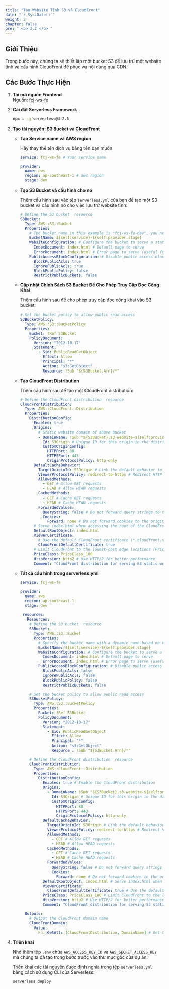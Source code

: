 ```yaml
---
title: "Tạo Website Tĩnh S3 và CloudFront"
date: "`r Sys.Date()`"
weight: 2
chapter: false
pre: " <b> 2.2 </b> "
---
```


## Giới Thiệu

Trong bước này, chúng ta sẽ thiết lập một bucket S3 để lưu trữ một website tĩnh và cấu hình CloudFront để phục vụ nội dung qua CDN.

## Các Bước Thực Hiện

1. **Tải mã nguồn Frontend**  
   Nguồn: [fcj-ws-fe](https://github.com/dinhhung1598753/fcj-ws-fe)

2. **Cài đặt Serverless Framework**

   ```bash
   npm i -g serverless@4.2.5
   ```

3. **Tạo tài nguyên: S3 Bucket và CloudFront**

   - **Tạo Service name và AWS region**

     Hãy thay thế tên dịch vụ bằng tên bạn muốn

     ```yaml
     service: fcj-ws-fe # Your service name

     provider:
       name: aws
       region: ap-southeast-1 # aws region
       stage: dev
     ```

   - **Tạo S3 Bucket và cấu hình cho nó**

     Thêm cấu hình sau vào tệp `serverless.yml` của bạn để tạo một S3 bucket và cấu hình nó cho việc lưu trữ website tĩnh:

     ```yaml
     # Define the S3 bucket  resource
     S3Bucket:
       Type: AWS::S3::Bucket
       Properties:
         # The bucket name in this example is "fcj-ws-fe-dev", you need to change Bucket name or service name to make Bucket name is unique
         BucketName: ${self:service}-${self:provider.stage}
         WebsiteConfiguration: # Configure the bucket to serve a static website
           IndexDocument: index.html # Default page to serve
           ErrorDocument: index.html # Error page to serve (useful for single-page apps)
         PublicAccessBlockConfiguration: # Disable public access block for bucket policy
           BlockPublicAcls: true
           IgnorePublicAcls: true
           BlockPublicPolicy: false
           RestrictPublicBuckets: false
     ```

   - **Cập nhật Chính Sách S3 Bucket Để Cho Phép Truy Cập Đọc Công Khai**

     Thêm cấu hình sau để cho phép truy cập đọc công khai vào S3 bucket:

     ```yaml
     # Set the bucket policy to allow public read access
     S3BucketPolicy:
       Type: AWS::S3::BucketPolicy
       Properties:
         Bucket: !Ref S3Bucket
         PolicyDocument:
           Version: "2012-10-17"
           Statement:
             - Sid: PublicReadGetObject
               Effect: Allow
               Principal: "*"
               Action: "s3:GetObject"
               Resource: !Sub "${S3Bucket.Arn}/*"
     ```

   - **Tạo CloudFront Distribution**

     Thêm cấu hình sau để tạo một CloudFront distribution:

     ```yaml
     # Define the CloudFront distribution  resource
     CloudFrontDistribution:
       Type: AWS::CloudFront::Distribution
       Properties:
         DistributionConfig:
           Enabled: true
           Origins:
             # Static website domain of above bucket
             - DomainName: !Sub "${S3Bucket}.s3-website-${self:provider.region}.amazonaws.com"
               Id: S3Origin # Unique ID for this origin in the distribution
               CustomOriginConfig:
                 HTTPPort: 80
                 HTTPSPort: 443
                 OriginProtocolPolicy: http-only
           DefaultCacheBehavior:
             TargetOriginId: S3Origin # Link the default behavior to the S3 origin
             ViewerProtocolPolicy: redirect-to-https # Redirect HTTP requests to HTTPS
             AllowedMethods:
               - GET # Allow GET requests
               - HEAD # Allow HEAD requests
             CachedMethods:
               - GET # Cache GET requests
               - HEAD # Cache HEAD requests
             ForwardedValues:
               QueryString: false # Do not forward query strings to the origin (S3)
               Cookies:
                 Forward: none # Do not forward cookies to the origin (S3)
           # Serve index.html when accessing the root of the CloudFront domain
           DefaultRootObject: index.html
           ViewerCertificate:
             # Use the default CloudFront certificate (*.cloudfront.net)
             CloudFrontDefaultCertificate: true
           # Limit CloudFront to the lowest-cost edge locations (PriceClass_100, PriceClass_200, PriceClass_All)
           PriceClass: PriceClass_100
           HttpVersion: http2 # Use HTTP/2 for better performance
           Comment: "CloudFront distribution for serving S3 static website"
     ```

   - **Tất cả cấu hình trong serverless.yml**

     ```yaml
     service: fcj-ws-fe

     provider:
       name: aws
       region: ap-southeast-1
       stage: dev

      resources:
        Resources:
         # Define the S3 bucket  resource
         S3Bucket:
           Type: AWS::S3::Bucket
           Properties:
             # Specify the bucket name with a dynamic name based on the service and stage
             BucketName: ${self:service}-${self:provider.stage}
             WebsiteConfiguration: # Configure the bucket to serve a static website
               IndexDocument: index.html # Default page to serve
               ErrorDocument: index.html # Error page to serve (useful for single-page apps)
             PublicAccessBlockConfiguration: # Disable public access block
               BlockPublicAcls: false
               IgnorePublicAcls: false
               BlockPublicPolicy: false
               RestrictPublicBuckets: false

         # Set the bucket policy to allow public read access
         S3BucketPolicy:
           Type: AWS::S3::BucketPolicy
           Properties:
             Bucket: !Ref S3Bucket
             PolicyDocument:
               Version: "2012-10-17"
               Statement:
                 - Sid: PublicReadGetObject
                   Effect: Allow
                   Principal: "*"
                   Action: "s3:GetObject"
                   Resource : !Sub "${S3Bucket.Arn}/*"

         # Define the CloudFront distribution  resource
         CloudFrontDistribution:
           Type: AWS::CloudFront::Distribution
           Properties:
             DistributionConfig:
               Enabled: true # Enable the CloudFront distribution
               Origins:
                 - DomainName: !Sub "${S3Bucket}.s3-website-${self:provider.region}.amazonaws.com" # Use the S3 website endpoint
                   Id: S3Origin # Unique ID for this origin in the distribution
                   CustomOriginConfig:
                     HTTPPort: 80
                     HTTPSPort: 443
                     OriginProtocolPolicy: http-only
               DefaultCacheBehavior:
                 TargetOriginId: S3Origin # Link the default behavior to the S3 origin
                 ViewerProtocolPolicy: redirect-to-https # Redirect HTTP requests to HTTPS
                 AllowedMethods:
                   - GET # Allow GET requests
                   - HEAD # Allow HEAD requests
                 CachedMethods:
                   - GET # Cache GET requests
                   - HEAD # Cache HEAD requests
                 ForwardedValues:
                   QueryString: false # Do not forward query strings to the origin (S3)
                   Cookies:
                     Forward: none # Do not forward cookies to the origin (S3)
               DefaultRootObject: index.html # Serve index.html when accessing the root of the CloudFront domain
               ViewerCertificate:
                 CloudFrontDefaultCertificate: true # Use the default CloudFront certificate (*.cloudfront.net)
               PriceClass: PriceClass_100 # Limit CloudFront to the lowest-cost edge locations
               HttpVersion: http2 # Use HTTP/2 for better performance
               Comment: "CloudFront distribution for serving S3 static website" # Description of the distribution

       Outputs:
         # Output the CloudFront domain name
         CloudFrontDomain:
           Value:
             Fn::GetAtt: [CloudFrontDistribution, DomainName] # Get the domain name of the CloudFront distribution
     ```

4. **Triển khai**

   Nhớ thêm tệp `.env` chứa `AWS_ACCESS_KEY_ID` và `AWS_SECRET_ACCESS_KEY` mà chúng ta đã tạo trong bước trước vào thư mục gốc của dự án.

   Triển khai các tài nguyên được định nghĩa trong tệp `serverless.yml` bằng cách sử dụng CLI của Serverless:

   ```bash
   serverless deploy
   ```
